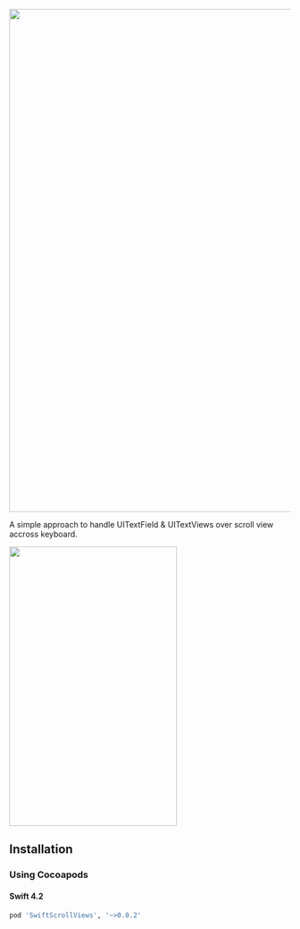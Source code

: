 <p align="center">
  <img width = "1440" height = "900" src="https://raw.githubusercontent.com/RAJAMOHAN-S/rajamohan-s.github.io/master/resources/repo_swift_scrollviews/logoimage.png">
</p>
<p>
A simple approach to handle UITextField & UITextViews over scroll view accross keyboard.
</p>
<p align="left">
  <img width = "300" height = "500" src="./images/demo.gif">
</p>

## Installation

### Using Cocoapods
#### Swift 4.2
```ruby
pod 'SwiftScrollViews', '~>0.0.2'
```
